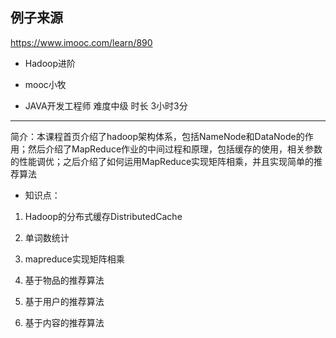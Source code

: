 ## 例子来源

https://www.imooc.com/learn/890

* Hadoop进阶

* mooc小牧
* JAVA开发工程师 难度中级 时长 3小时3分

---

简介：本课程首页介绍了hadoop架构体系，包括NameNode和DataNode的作用；然后介绍了MapReduce作业的中间过程和原理，包括缓存的使用，相关参数的性能调优；之后介绍了如何运用MapReduce实现矩阵相乘，并且实现简单的推荐算法



* 知识点：

1. Hadoop的分布式缓存DistributedCache

2. 单词数统计
3. mapreduce实现矩阵相乘
4. 基于物品的推荐算法
5. 基于用户的推荐算法
6. 基于内容的推荐算法



